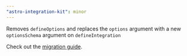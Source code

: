 ```yaml
---
"astro-integration-kit": minor
---
```


Removes `defineOptions` and replaces the `options` argument with a new `optionsSchema` argument on `defineIntegration`

Check out the [migration guide](https://astro-integration-kit.netlify.app/core/define-options/).